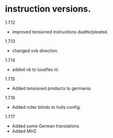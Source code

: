 # instruction versions.

1.7.12
- improved tensioned instructions duette/pleated.

1.7.13
- changed vvb direction.

1.7.14
- added vb to luxaflex nl.

1.7.15

- Added tensioned products to germania.

1.7.16

- Added roller blinds to holis config.

1.7.17

- Added some German translations
- Added MHZ